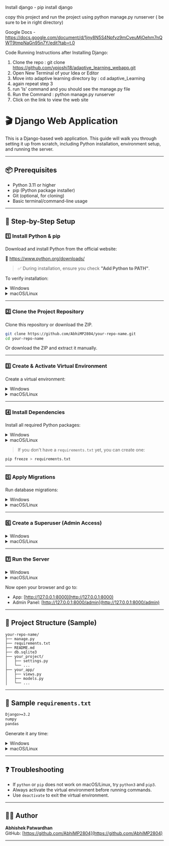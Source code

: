 Install django - pip install django


copy this project and run the project using python manage.py runserver ( be sure to be in right directory)


Google Docs - https://docs.google.com/document/d/1jny8N5S4Npfvz9mCveuMjOehm7nQWT9tmpNaGn95n7Y/edit?tab=t.0



Code Running Instructions after Installing Django:

1) Clone the repo : git clone https://github.com/ypjoshi18/adaptive_learning_webapp.git
2) Open New Terminal of your Idea or Editor
3) Move into adaptive learning directory by : cd adaptive_Learning
4) again repeat step 3
5) run 'ls' command and you should see the manage.py file
6) Run the Command : python manage.py runserver
7) Click on the link to view the web site 


# 🎬 Django Web Application

This is a Django-based web application. This guide will walk you through setting it up from scratch, including Python installation, environment setup, and running the server.

---

## 📦 Prerequisites

- Python 3.11 or higher
- pip (Python package installer)
- Git (optional, for cloning)
- Basic terminal/command-line usage

---

## 🧰 Step-by-Step Setup

### 1️⃣ Install Python & pip

Download and install Python from the official website:

🔗 https://www.python.org/downloads/

> ✅ During installation, ensure you check **"Add Python to PATH"**.

To verify installation:

<details>
<summary>Windows</summary>

```bash
python --version
pip --version
```
</details>

<details>
<summary>macOS/Linux</summary>

```bash
python3 --version
pip3 --version
```
</details>

---

### 2️⃣ Clone the Project Repository

Clone this repository or download the ZIP.

```bash
git clone https://github.com/AbhiMP2804/your-repo-name.git
cd your-repo-name
```

Or download the ZIP and extract it manually.

---

### 3️⃣ Create & Activate Virtual Environment

Create a virtual environment:

<details>
<summary>Windows</summary>

```bash
python -m venv venv
.\venv\Scripts\activate
```
</details>

<details>
<summary>macOS/Linux</summary>

```bash
python3 -m venv venv
source venv/bin/activate
```
</details>

---

### 4️⃣ Install Dependencies

Install all required Python packages:

<details>
<summary>Windows</summary>

```bash
pip install -r requirements.txt
```
</details>

<details>
<summary>macOS/Linux</summary>

```bash
pip3 install -r requirements.txt
```
</details>

> If you don't have a `requirements.txt` yet, you can create one:

```bash
pip freeze > requirements.txt
```

---

### 5️⃣ Apply Migrations

Run database migrations:

<details>
<summary>Windows</summary>

```bash
python manage.py makemigrations
python manage.py migrate
```
</details>

<details>
<summary>macOS/Linux</summary>

```bash
python3 manage.py makemigrations
python3 manage.py migrate
```
</details>

---

### 6️⃣ Create a Superuser (Admin Access)

<details>
<summary>Windows</summary>

```bash
python manage.py createsuperuser
```
</details>

<details>
<summary>macOS/Linux</summary>

```bash
python3 manage.py createsuperuser
```
</details>

---

### 7️⃣ Run the Server

<details>
<summary>Windows</summary>

```bash
python manage.py runserver
```
</details>

<details>
<summary>macOS/Linux</summary>

```bash
python3 manage.py runserver
```
</details>

Now open your browser and go to:

- App: [http://127.0.0.1:8000](http://127.0.0.1:8000)
- Admin Panel: [http://127.0.0.1:8000/admin](http://127.0.0.1:8000/admin)

---

## 📂 Project Structure (Sample)

```
your-repo-name/
├── manage.py
├── requirements.txt
├── README.md
├── db.sqlite3
├── your_project/
│   ├── settings.py
│   └── ...
├── your_app/
│   ├── views.py
│   ├── models.py
│   └── ...
```

---

## 📄 Sample `requirements.txt`

```txt
Django>=3.2
numpy
pandas
```

Generate it any time:

<details>
<summary>Windows</summary>

```bash
pip freeze > requirements.txt
```
</details>

<details>
<summary>macOS/Linux</summary>

```bash
pip3 freeze > requirements.txt
```
</details>

---

## ❓ Troubleshooting

- If `python` or `pip` does not work on macOS/Linux, try `python3` and `pip3`.
- Always activate the virtual environment before running commands.
- Use `deactivate` to exit the virtual environment.

---

## 👨‍💻 Author

**Abhishek Patwardhan**  
GitHub: [https://github.com/AbhiMP2804](https://github.com/AbhiMP2804)

---



